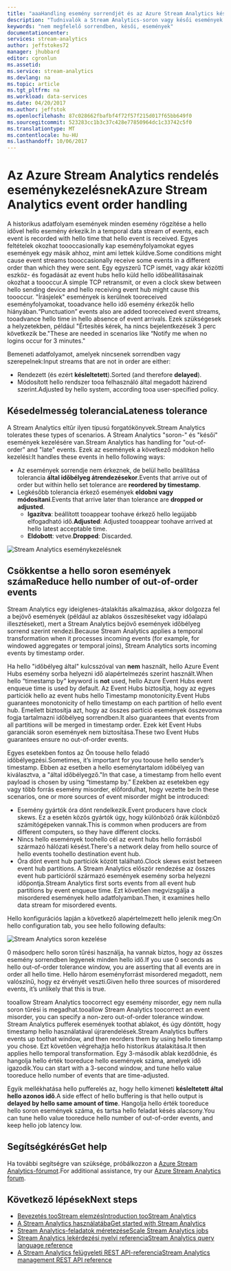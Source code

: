 ```yaml
---
title: "aaaHandling esemény sorrendjét és az Azure Stream Analytics késedelmesség |} Microsoft Docs"
description: "Tudnivalók a Stream Analytics-soron vagy késői események adatfolyamban működéséről."
keywords: "nem megfelelő sorrendben, késői, események"
documentationcenter: 
services: stream-analytics
author: jeffstokes72
manager: jhubbard
editor: cgronlun
ms.assetid: 
ms.service: stream-analytics
ms.devlang: na
ms.topic: article
ms.tgt_pltfrm: na
ms.workload: data-services
ms.date: 04/20/2017
ms.author: jeffstok
ms.openlocfilehash: 87c028662fbafbf4f72f57f215d017f65bb649f0
ms.sourcegitcommit: 523283cc1b3c37c428e77850964dc1c33742c5f0
ms.translationtype: MT
ms.contentlocale: hu-HU
ms.lasthandoff: 10/06/2017
---
```

# <a name="azure-stream-analytics-event-order-handling"></a><span data-ttu-id="07b56-104">Az Azure Stream Analytics rendelés eseménykezelésnek</span><span class="sxs-lookup"><span data-stu-id="07b56-104">Azure Stream Analytics event order handling</span></span>

<span data-ttu-id="07b56-105">A historikus adatfolyam események minden esemény rögzítése a hello idővel hello esemény érkezik.</span><span class="sxs-lookup"><span data-stu-id="07b56-105">In a temporal data stream of events, each event is recorded with hello time that hello event is received.</span></span> <span data-ttu-id="07b56-106">Egyes feltételek okozhat toooccasionally kap eseményfolyamokat egyes események egy másik ahhoz, mint ami lettek küldve.</span><span class="sxs-lookup"><span data-stu-id="07b56-106">Some conditions might cause event streams toooccasionally receive some events in a different order than which they were sent.</span></span> <span data-ttu-id="07b56-107">Egy egyszerű TCP ismét, vagy akár közötti eszköz- és fogadását az event hubs hello küld hello időbeállításainak okozhat a toooccur.</span><span class="sxs-lookup"><span data-stu-id="07b56-107">A simple TCP retransmit, or even a clock skew between hello sending device and hello receiving event hub might cause this toooccur.</span></span> <span data-ttu-id="07b56-108">"Írásjelek" események is kerülnek tooreceived eseményfolyamokat, tooadvance hello idő esemény érkezők hello hiányában.</span><span class="sxs-lookup"><span data-stu-id="07b56-108">“Punctuation” events also are added tooreceived event streams, tooadvance hello time in hello absence of event arrivals.</span></span> <span data-ttu-id="07b56-109">Ezek szükségesek a helyzetekben, például "Értesítés kérek, ha nincs bejelentkezések 3 perc következik be."</span><span class="sxs-lookup"><span data-stu-id="07b56-109">These are needed in scenarios like “Notify me when no logins occur for 3 minutes."</span></span>

<span data-ttu-id="07b56-110">Bemeneti adatfolyamot, amelyek nincsenek sorrendben vagy szerepelnek:</span><span class="sxs-lookup"><span data-stu-id="07b56-110">Input streams that are not in order are either:</span></span>
* <span data-ttu-id="07b56-111">Rendezett (és ezért **késleltetett**).</span><span class="sxs-lookup"><span data-stu-id="07b56-111">Sorted (and therefore **delayed**).</span></span>
* <span data-ttu-id="07b56-112">Módosított hello rendszer tooa felhasználó által megadott házirend szerint.</span><span class="sxs-lookup"><span data-stu-id="07b56-112">Adjusted by hello system, according tooa user-specified policy.</span></span>


## <a name="lateness-tolerance"></a><span data-ttu-id="07b56-113">Késedelmesség tolerancia</span><span class="sxs-lookup"><span data-stu-id="07b56-113">Lateness tolerance</span></span>
<span data-ttu-id="07b56-114">A Stream Analytics eltűr ilyen típusú forgatókönyvek.</span><span class="sxs-lookup"><span data-stu-id="07b56-114">Stream Analytics tolerates these types of scenarios.</span></span> <span data-ttu-id="07b56-115">A Stream Analytics "soron-" és "késői" események kezelésére van.</span><span class="sxs-lookup"><span data-stu-id="07b56-115">Stream Analytics has handling for "out-of-order" and "late" events.</span></span> <span data-ttu-id="07b56-116">Ezek az események a következő módokon hello kezelési:</span><span class="sxs-lookup"><span data-stu-id="07b56-116">It handles these events in hello following ways:</span></span>

* <span data-ttu-id="07b56-117">Az események sorrendje nem érkeznek, de belül hello beállítása tolerancia **által időbélyeg átrendezésekor**.</span><span class="sxs-lookup"><span data-stu-id="07b56-117">Events that arrive out of order but within hello set tolerance are **reordered by timestamp**.</span></span>
* <span data-ttu-id="07b56-118">Legkésőbb tolerancia érkező események **eldobni vagy módosítani**.</span><span class="sxs-lookup"><span data-stu-id="07b56-118">Events that arrive later than tolerance are **dropped or adjusted**.</span></span>
    * <span data-ttu-id="07b56-119">**Igazítva**: beállított tooappear toohave érkező hello legújabb elfogadható idő.</span><span class="sxs-lookup"><span data-stu-id="07b56-119">**Adjusted**: Adjusted tooappear toohave arrived at hello latest acceptable time.</span></span>
    * <span data-ttu-id="07b56-120">**Eldobott**: vetve.</span><span class="sxs-lookup"><span data-stu-id="07b56-120">**Dropped**: Discarded.</span></span>

![Stream Analytics eseménykezelésnek](media/stream-analytics-event-handling/stream-analytics-event-handling.png)

## <a name="reduce-hello-number-of-out-of-order-events"></a><span data-ttu-id="07b56-122">Csökkentse a hello soron események száma</span><span class="sxs-lookup"><span data-stu-id="07b56-122">Reduce hello number of out-of-order events</span></span>

<span data-ttu-id="07b56-123">Stream Analytics egy ideiglenes-átalakítás alkalmazása, akkor dolgozza fel a bejövő események (például az ablakos összesítéseket vagy időalapú illesztéseket), mert a Stream Analytics bejövő események időbélyeg sorrend szerint rendezi.</span><span class="sxs-lookup"><span data-stu-id="07b56-123">Because Stream Analytics applies a temporal transformation when it processes incoming events (for example, for windowed aggregates or temporal joins), Stream Analytics sorts incoming events by timestamp order.</span></span>

<span data-ttu-id="07b56-124">Ha hello "időbélyeg által" kulcsszóval van **nem** használt, hello Azure Event Hubs esemény sorba helyezni idő alapértelmezés szerint használt.</span><span class="sxs-lookup"><span data-stu-id="07b56-124">When hello “timestamp by” keyword is **not** used, hello Azure Event Hubs event enqueue time is used by default.</span></span> <span data-ttu-id="07b56-125">Az Event Hubs biztosítja, hogy az egyes partíciók hello az event hubs hello Timestamp monotonicity.</span><span class="sxs-lookup"><span data-stu-id="07b56-125">Event Hubs guarantees monotonicity of hello timestamp on each partition of hello event hub.</span></span> <span data-ttu-id="07b56-126">Emellett biztosítja azt, hogy az összes partíció események összevonva fogja tartalmazni időbélyeg sorrendben.</span><span class="sxs-lookup"><span data-stu-id="07b56-126">It also guarantees that events from all partitions will be merged in timestamp order.</span></span> <span data-ttu-id="07b56-127">Ezek két Event Hubs garanciák soron események nem biztosítása.</span><span class="sxs-lookup"><span data-stu-id="07b56-127">These two Event Hubs guarantees ensure no out-of-order events.</span></span>

<span data-ttu-id="07b56-128">Egyes esetekben fontos az Ön toouse hello feladó időbélyegzési.</span><span class="sxs-lookup"><span data-stu-id="07b56-128">Sometimes, it’s important for you toouse hello sender’s timestamp.</span></span> <span data-ttu-id="07b56-129">Ebben az esetben a hello eseménytartalom időbélyeg van kiválasztva, a "által időbélyegző."</span><span class="sxs-lookup"><span data-stu-id="07b56-129">In that case, a timestamp from hello event payload is chosen by using “timestamp by.”</span></span> <span data-ttu-id="07b56-130">Ezekben az esetekben egy vagy több forrás esemény misorder, előfordulhat, hogy vezette be:</span><span class="sxs-lookup"><span data-stu-id="07b56-130">In these scenarios, one or more sources of event misorder might be introduced:</span></span>

* <span data-ttu-id="07b56-131">Esemény gyártók óra dönt rendelkezik.</span><span class="sxs-lookup"><span data-stu-id="07b56-131">Event producers have clock skews.</span></span> <span data-ttu-id="07b56-132">Ez a esetén közös gyártók úgy, hogy különböző órák különböző számítógépeken vannak.</span><span class="sxs-lookup"><span data-stu-id="07b56-132">This is common when producers are from different computers, so they have different clocks.</span></span>
* <span data-ttu-id="07b56-133">Nincs hello események toohello cél az event hubs hello forrásból származó hálózati késést.</span><span class="sxs-lookup"><span data-stu-id="07b56-133">There's a network delay from hello source of hello events toohello destination event hub.</span></span>
* <span data-ttu-id="07b56-134">Óra dönt event hub partíciók között található.</span><span class="sxs-lookup"><span data-stu-id="07b56-134">Clock skews exist between event hub partitions.</span></span> <span data-ttu-id="07b56-135">A Stream Analytics először rendezése az összes event hub partícióról származó események esemény sorba helyezni időpontja.</span><span class="sxs-lookup"><span data-stu-id="07b56-135">Stream Analytics first sorts events from all event hub partitions by event enqueue time.</span></span> <span data-ttu-id="07b56-136">Ezt követően megvizsgálja a misordered események hello adatfolyamban.</span><span class="sxs-lookup"><span data-stu-id="07b56-136">Then, it examines hello data stream for misordered events.</span></span>

<span data-ttu-id="07b56-137">Hello konfigurációs lapján a következő alapértelmezett hello jelenik meg:</span><span class="sxs-lookup"><span data-stu-id="07b56-137">On hello configuration tab, you see hello following defaults:</span></span>

![Stream Analytics soron kezelése](media/stream-analytics-event-handling/stream-analytics-out-of-order-handling.png)

<span data-ttu-id="07b56-139">0 másodperc hello soron tűrési használja, ha vannak biztos, hogy az összes esemény sorrendben legyenek minden hello idő.</span><span class="sxs-lookup"><span data-stu-id="07b56-139">If you use 0 seconds as hello out-of-order tolerance window, you are asserting that all events are in order all hello time.</span></span> <span data-ttu-id="07b56-140">Hello három eseményforrást misordered megadott, nem valószínű, hogy ez érvényét veszti.</span><span class="sxs-lookup"><span data-stu-id="07b56-140">Given hello three sources of misordered events, it’s unlikely that this is true.</span></span> 

<span data-ttu-id="07b56-141">tooallow Stream Analytics toocorrect egy esemény misorder, egy nem nulla soron tűrési is megadhat.</span><span class="sxs-lookup"><span data-stu-id="07b56-141">tooallow Stream Analytics toocorrect an event misorder, you can specify a non-zero out-of-order tolerance window.</span></span> <span data-ttu-id="07b56-142">Stream Analytics pufferek események toothat ablakot, és úgy döntött, hogy timestamp hello használatával újrarendelések.</span><span class="sxs-lookup"><span data-stu-id="07b56-142">Stream Analytics buffers events up toothat window, and then reorders them by using hello timestamp you chose.</span></span> <span data-ttu-id="07b56-143">Ezt követően végrehajtja hello historikus átalakítása.</span><span class="sxs-lookup"><span data-stu-id="07b56-143">It then applies hello temporal transformation.</span></span> <span data-ttu-id="07b56-144">Egy 3-második ablak kezdődnie, és hangolja hello érték tooreduce hello események száma, amelyek idő igazodik.</span><span class="sxs-lookup"><span data-stu-id="07b56-144">You can start with a 3-second window, and tune hello value tooreduce hello number of events that are time-adjusted.</span></span> 

<span data-ttu-id="07b56-145">Egyik mellékhatása hello pufferelés az, hogy hello kimeneti **késleltetett által hello azonos idő**.</span><span class="sxs-lookup"><span data-stu-id="07b56-145">A side effect of hello buffering is that hello output is **delayed by hello same amount of time**.</span></span> <span data-ttu-id="07b56-146">Hangolja hello érték tooreduce hello soron események száma, és tartsa hello feladat késés alacsony.</span><span class="sxs-lookup"><span data-stu-id="07b56-146">You can tune hello value tooreduce hello number of out-of-order events, and keep hello job latency low.</span></span>

## <a name="get-help"></a><span data-ttu-id="07b56-147">Segítségkérés</span><span class="sxs-lookup"><span data-stu-id="07b56-147">Get help</span></span>
<span data-ttu-id="07b56-148">Ha további segítségre van szüksége, próbálkozzon a [Azure Stream Analytics-fórumot](https://social.msdn.microsoft.com/Forums/en-US/home?forum=AzureStreamAnalytics).</span><span class="sxs-lookup"><span data-stu-id="07b56-148">For additional assistance, try our [Azure Stream Analytics forum](https://social.msdn.microsoft.com/Forums/en-US/home?forum=AzureStreamAnalytics).</span></span>

## <a name="next-steps"></a><span data-ttu-id="07b56-149">Következő lépések</span><span class="sxs-lookup"><span data-stu-id="07b56-149">Next steps</span></span>
* [<span data-ttu-id="07b56-150">Bevezetés tooStream elemzés</span><span class="sxs-lookup"><span data-stu-id="07b56-150">Introduction tooStream Analytics</span></span>](stream-analytics-introduction.md)
* [<span data-ttu-id="07b56-151">A Stream Analytics használatába</span><span class="sxs-lookup"><span data-stu-id="07b56-151">Get started with Stream Analytics</span></span>](stream-analytics-real-time-fraud-detection.md)
* [<span data-ttu-id="07b56-152">Stream Analytics-feladatok méretezése</span><span class="sxs-lookup"><span data-stu-id="07b56-152">Scale Stream Analytics jobs</span></span>](stream-analytics-scale-jobs.md)
* [<span data-ttu-id="07b56-153">Stream Analytics lekérdezési nyelvi referencia</span><span class="sxs-lookup"><span data-stu-id="07b56-153">Stream Analytics query language reference</span></span>](https://msdn.microsoft.com/library/azure/dn834998.aspx)
* [<span data-ttu-id="07b56-154">A Stream Analytics felügyeleti REST API-referencia</span><span class="sxs-lookup"><span data-stu-id="07b56-154">Stream Analytics management REST API reference</span></span>](https://msdn.microsoft.com/library/azure/dn835031.aspx)